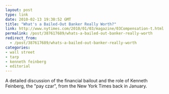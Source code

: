 ```yaml
---
layout: post
type: link
date: 2010-02-13 19:30:52 GMT
title: "What's a Bailed-Out Banker Really Worth?"
link: http://www.nytimes.com/2010/01/03/magazine/03Compensation-t.html
permalink: /post/387617689/whats-a-bailed-out-banker-really-worth
redirect_from: 
  - /post/387617689/whats-a-bailed-out-banker-really-worth
categories:
- wall street
- tarp
- kenneth feinberg
- editorial
---
```

A detailed discussion of the financial bailout and the role of Kenneth Feinberg, the "pay czar", from the New York Times back in January.